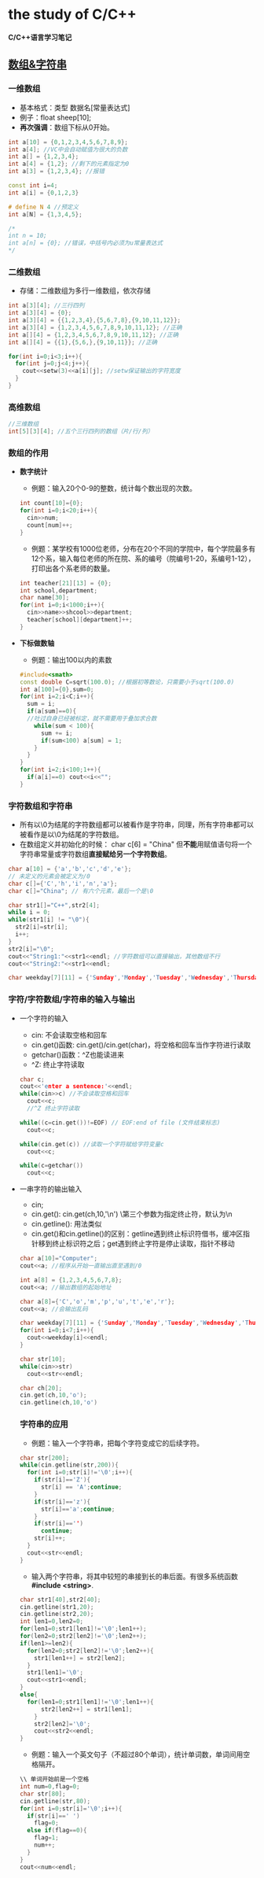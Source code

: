 # the study of C/C++

**C/C++语言学习笔记**

## [数组&字符串](README.md)

### 一维数组

  * 基本格式：类型 数据名[常量表达式]
  * 例子：float sheep[10];
  * **再次强调**：数组下标从0开始。

```C++
int a[10] = {0,1,2,3,4,5,6,7,8,9};
int a[4]; //VC中会自动赋值为很大的负数
int a[] = {1,2,3,4};
int a[4] = {1,2}; //剩下的元素指定为0
int a[3] = {1,2,3,4}; //报错

const int i=4;
int a[i] = {0,1,2,3}

# define N 4 //预定义
int a[N] = {1,3,4,5};

/*
int n = 10;
int a[n] = {0}; //错误，中括号内必须为u常量表达式
*/
```

### 二维数组

  * 存储：二维数组为多行一维数组，依次存储

```C++
int a[3][4]; //三行四列
int a[3][4] = {0};
int a[3][4] = {{1,2,3,4},{5,6,7,8},{9,10,11,12}};
int a[3][4] = {1,2,3,4,5,6,7,8,9,10,11,12}; //正确
int a[][4] = {1,2,3,4,5,6,7,8,9,10,11,12}; //正确
int a[][4] = {{1},{5,6,},{9,10,11}}; //正确

for(int i=0;i<3;i++){
  for(int j=0;j<4;j++){
    cout<<setw(3)<<a[i][j]; //setw保证输出的字符宽度
  }
}
```

### 高维数组

```C++
//三维数组
int[5][3][4]; //五个三行四列的数组（片/行/列）
```

### 数组的作用

* **数字统计**
  * 例题：输入20个0-9的整数，统计每个数出现的次数。
  ```C++
  int count[10]={0};
  for(int i=0;i<20;i++){
    cin>>num;
    count[num]++;
  }
  ```
  * 例题：某学校有1000位老师，分布在20个不同的学院中，每个学院最多有12个系，输入每位老师的所在院、系的编号（院编号1-20，系编号1-12），打印出各个系老师的数量。
  ```C++
  int teacher[21][13] = {0};
  int school,department;
  char name[30];
  for(int i=0;i<1000;i++){
    cin>>name>>shcool>>department;
    teacher[school][department]++;
  }
  ```

* **下标做数轴**
  * 例题：输出100以内的素数
  ```C++
  #include<smath>
  const double C=sqrt(100.0); //根据初等数论，只需要小于sqrt(100.0)
  int a[100]={0},sum=0;
  for(int i=2;i<C;i++){
    sum = i;
    if(a[sum]==0){
    //吐过自身已经被标定，就不需要用于叠加求合数
      while(sum < 100){
        sum += i;
        if(sum<100) a[sum] = 1;
      }
    }
  }
  for(int i=2;i<100;1++){
    if(a[i]==0) cout<<i<<"";
  }
  ```
### 字符数组和字符串

* 所有以\0为结尾的字符数组都可以被看作是字符串，同理，所有字符串都可以被看作是以\0为结尾的字符数组。
* 在数组定义并初始化的时候：
  char c[6] = "China"
  但**不能**用赋值语句将一个字符串常量或字符数组**直接赋给另一个字符数组**。

```C++
char a[10] = {'a','b','c','d','e'};
// 未定义的元素会被定义为/0
char c[]={'C','h','i','n','a'};
char c[]="China"; // 有六个元素，最后一个是\0

char str1[]="C++",str2[4];
while i = 0;
while(str1[i] != "\0"){
  str2[i]=str[i];
  i++;
}
str2[i]="\0";
cout<<"String1:"<<str1<<endl; //字符数组可以直接输出，其他数组不行
cout<<"String2:"<<str1<<endl;

char weekday[7][11] = {'Sunday','Monday','Tuesday','Wednesday','Thursday','Friday','Saturday'};
```

### 字符/字符数组/字符串的输入与输出

* 一个字符的输入
  * cin: 不会读取空格和回车
  * cin.get()函数: cin.get()/cin.get(char)，将空格和回车当作字符进行读取
  * getchar()函数：^Z也能读进来
  * ^Z: 终止字符读取

  ```C++
  char c;
  cout<<'enter a sentence:'<<endl;
  while(cin>>c) //不会读取空格和回车
    cout<<c;
    //^Z 终止字符读取

  while((c=cin.get())!=EOF) // EOF:end of file (文件结束标志)
    cout<<c;

  while(cin.get(c)) //读取一个字符赋给字符变量c
    cout<<c;

  while(c=getchar())
    cout<<c;
  ```
* 一串字符的输出输入
  * cin;
  * cin.get(): cin.get(ch,10,'\n') \\第三个参数为指定终止符，默认为\n
  * cin.getline(): 用法类似
  * cin.get()和cin.getline()的区别：getline遇到终止标识符借书，缓冲区指针移到终止标识符之后；get遇到终止字符是停止读取，指针不移动

  ```C++
  char a[10]="Computer";
  cout<<a; //程序从开始一直输出直至遇到/0

  int a[8] = {1,2,3,4,5,6,7,8};
  cout<<a; //输出数组的起始地址

  char a[8]={'C','o','m','p','u','t','e','r'};
  cout<<a; //会输出乱码

  char weekday[7][11] = {'Sunday','Monday','Tuesday','Wednesday','Thursday','Friday','Saturday'};
  for(int i=0;i<7;i++){
    cout<<weekday[i]<<endl;
  }

  char str[10];
  while(cin>>str)
    cout<<str<<endl;

  char ch[20];
  cin.get(ch,10,'o');
  cin.getline(ch,10,'o')
  ```

  ### 字符串的应用

  * 例题：输入一个字符串，把每个字符变成它的后续字符。
  ```C++
  char str[200];
  while(cin.getline(str,200)){
    for(int i=0;str[i]!='\0';i++){
      if(str[i]=='Z'){
        str[i] == 'A';continue;  
      }
      if(str[i]=='z'){
        str[i]=='a';continue;
      }
      if(str[i]=='')
        continue;
      str[i]++;
    }
    cout<<str<<endl;
  }
  ```

  * 输入两个字符串，将其中较短的串接到长的串后面。有很多系统函数 **#include \<string\>**.
  ```C++
  char str1[40],str2[40];
  cin.getline(str1,20);
  cin.getline(str2,20);
  int len1=0,len2=0;
  for(len1=0;str1[len1]!='\0';len1++);
  for(len2=0;str2[len2]!='\0';len2++);
  if(len1>=len2){
    for(len2=0;str2[len2]!='\0';len2++){
      str1[len1++] = str2[len2];
    }
    str1[len1]='\0';
    cout<<str1<<endl;
  }
  else{    
    for(len1=0;str1[len1]!='\0';len1++){
        str2[len2++] = str1[len1];
      }
      str2[len2]='\0';
      cout<<str2<<endl;
  }
  ```

  * 例题：输入一个英文句子（不超过80个单词），统计单词数，单词间用空格隔开。
  ```C++
  \\ 单词开始前是一个空格
  int num=0,flag=0;
  char str[80];
  cin.getline(str,80);
  for(int i=0;str[i]='\0';i++){
    if(str[i]==' ')
      flag=0;
    else if(flag==0){
      flag=1;
      num++;
    }
  }
  cout<<num<<endl;
  ```
